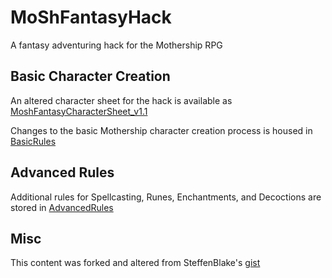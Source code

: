 # MoShFantasyHack
A fantasy adventuring hack for the Mothership RPG

## Basic Character Creation
An altered character sheet for the hack is available as [MoshFantasyCharacterSheet_v1.1](MoShFantasyCharacterSheet_v1.1.pdf)

Changes to the basic Mothership character creation process is housed in [BasicRules](BasicRules.md)

## Advanced Rules
Additional rules for Spellcasting, Runes, Enchantments, and Decoctions are stored in [AdvancedRules](AdvancedRules.md)

## Misc

This content was forked and altered from SteffenBlake's [gist](https://gist.github.com/SteffenBlake/60d344500c76c18adda4ea99c074a21d)
